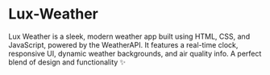 # Lux-Weather
Lux Weather is a sleek, modern weather app built using HTML, CSS, and JavaScript, powered by the WeatherAPI. It features a real-time clock, responsive UI, dynamic weather backgrounds, and air quality info. A perfect blend of design and functionality ✨
